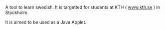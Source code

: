 A tool to learn swedish. It is targetted for students at KTH ( www.kth.se ) in Stockholm.

It is aimed to be used as a Java Applet.